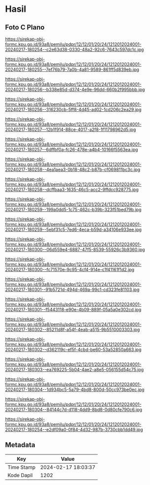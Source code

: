 # Hasil

## Foto C Plano

https://sirekap-obj-formc.kpu.go.id/93a8/pemilu/pdpr/12/12/01/20/24/1212012024001-20240217-180254--c2e63d38-0330-48a2-92c6-7643c597dc1c.jpg

https://sirekap-obj-formc.kpu.go.id/93a8/pemilu/pdpr/12/12/01/20/24/1212012024001-20240217-180255--7ef76b79-7a0b-4a81-9589-861ff5d839eb.jpg

https://sirekap-obj-formc.kpu.go.id/93a8/pemilu/pdpr/12/12/01/20/24/1212012024001-20240217-180256--b338e85d-d374-4e9e-96dd-660b2f995bbb.jpg

https://sirekap-obj-formc.kpu.go.id/93a8/pemilu/pdpr/12/12/01/20/24/1212012024001-20240217-180256--316230cb-5ff8-4d45-ad02-1cd206c2ea29.jpg

https://sirekap-obj-formc.kpu.go.id/93a8/pemilu/pdpr/12/12/01/20/24/1212012024001-20240217-180257--12b1f914-88ce-4017-a2f8-1f11798962d5.jpg

https://sirekap-obj-formc.kpu.go.id/93a8/pemilu/pdpr/12/12/01/20/24/1212012024001-20240217-180257--6dffbf0a-fc26-478e-a4b4-10166f5563ea.jpg

https://sirekap-obj-formc.kpu.go.id/93a8/pemilu/pdpr/12/12/01/20/24/1212012024001-20240217-180258--4ea1aea3-0b18-48c2-b87b-cf069811bc3c.jpg

https://sirekap-obj-formc.kpu.go.id/93a8/pemilu/pdpr/12/12/01/20/24/1212012024001-20240217-180258--dcffbaa3-1635-46c5-acc2-9ffdcc928775.jpg

https://sirekap-obj-formc.kpu.go.id/93a8/pemilu/pdpr/12/12/01/20/24/1212012024001-20240217-180259--199a0dd5-1c75-462c-b39b-323f51bed79b.jpg

https://sirekap-obj-formc.kpu.go.id/93a8/pemilu/pdpr/12/12/01/20/24/1212012024001-20240217-180259--5ebf31c5-7ed6-4eca-b59d-a34106e933ee.jpg

https://sirekap-obj-formc.kpu.go.id/93a8/pemilu/pdpr/12/12/01/20/24/1212012024001-20240217-180300--06d559e4-6887-47f5-8539-55926c3b9360.jpg

https://sirekap-obj-formc.kpu.go.id/93a8/pemilu/pdpr/12/12/01/20/24/1212012024001-20240217-180300--fc71570e-9c95-4cf4-914e-c1f41161f1d2.jpg

https://sirekap-obj-formc.kpu.go.id/93a8/pemilu/pdpr/12/12/01/20/24/1212012024001-20240217-180301--91b5721d-494d-469a-99c1-cd323fe81103.jpg

https://sirekap-obj-formc.kpu.go.id/93a8/pemilu/pdpr/12/12/01/20/24/1212012024001-20240217-180301--f5443118-e90e-4b09-889f-05a5a0e302cd.jpg

https://sirekap-obj-formc.kpu.go.id/93a8/pemilu/pdpr/12/12/01/20/24/1212012024001-20240217-180302--85211d8f-a54f-4eab-a515-9b5510003303.jpg

https://sirekap-obj-formc.kpu.go.id/93a8/pemilu/pdpr/12/12/01/20/24/1212012024001-20240217-180302--d362119c-ef5f-4cbd-be60-53a52850a663.jpg

https://sirekap-obj-formc.kpu.go.id/93a8/pemilu/pdpr/12/12/01/20/24/1212012024001-20240217-180303--ea769225-5b04-4ae2-a8e5-056155d54c75.jpg

https://sirekap-obj-formc.kpu.go.id/93a8/pemilu/pdpr/12/12/01/20/24/1212012024001-20240217-180304--1d934bc5-5a79-4bd8-800d-50cc973be0ec.jpg

https://sirekap-obj-formc.kpu.go.id/93a8/pemilu/pdpr/12/12/01/20/24/1212012024001-20240217-180304--84144c7d-d118-4dd9-8bd8-0d80cfe790c6.jpg

https://sirekap-obj-formc.kpu.go.id/93a8/pemilu/pdpr/12/12/01/20/24/1212012024001-20240217-180254--e2df09a0-0f84-4d32-987b-3730cbb1dd49.jpg


## Metadata

| Key        | Value               |
| ---------- | ------------------- |
| Time Stamp | 2024-02-17 18:03:37 |
| Kode Dapil | 1202                |



